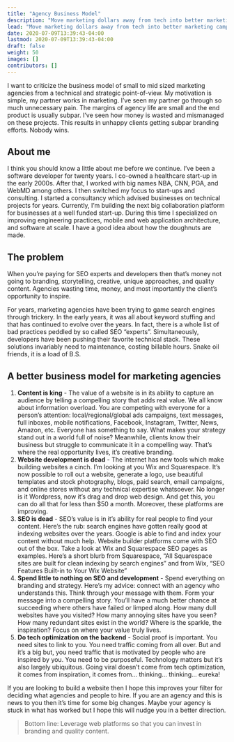 ```yaml
---
title: "Agency Business Model"
description: "Move marketing dollars away from tech into better marketing campaigns by leveraging technical platforms."
lead: "Move marketing dollars away from tech into better marketing campaigns by leveraging technical platforms."
date: 2020-07-09T13:39:43-04:00
lastmod: 2020-07-09T13:39:43-04:00
draft: false
weight: 50
images: []
contributors: []
---
```


I want to criticize the business model of small to mid sized marketing agencies from a technical and strategic point-of-view. My motivation is simple, my partner works in marketing. I’ve seen my partner go through so much unnecessary pain. The margins of agency life are small and the end product is usually subpar. I’ve seen how money is wasted and mismanaged on these projects. This results in unhappy clients getting subpar branding efforts. Nobody wins.

## About me

I think you should know a little about me before we continue. I’ve been a software developer for twenty years. I co-owned a healthcare start-up in the early 2000s. After that, I worked with big names NBA, CNN, PGA, and WebMD among others. I then switched my focus to start-ups and consulting. I started a consultancy which advised businesses on technical projects for years. Currently, I’m building the next big collaboration platform for businesses at a well funded start-up. During this time I specialized on improving engineering practices, mobile and web application architecture, and software at scale. I have a good idea about how the doughnuts are made.

## The problem

When you’re paying for SEO experts and developers then that’s money not going to branding, storytelling, creative, unique approaches, and quality content. Agencies wasting time, money, and most importantly the client’s opportunity to inspire.

For years, marketing agencies have been trying to game search engines through trickery. In the early years, it was all about keyword stuffing and that has continued to evolve over the years. In fact, there is a whole list of bad practices peddled by so called SEO “experts”. Simultaneously, developers have been pushing their favorite technical stack. These solutions invariably need to maintenance, costing billable hours. Snake oil friends, it is a load of B.S.

## A better business model for marketing agencies

1. **Content is king** - The value of a website is in its ability to capture an audience by telling a compelling story that adds real value. We all know about information overload. You are competing with everyone for a person’s attention: local/regional/global ads campaigns, text messages, full inboxes, mobile notifications, Facebook, Instagram, Twitter, News, Amazon, etc. Everyone has something to say. What makes your strategy stand out in a world full of noise? Meanwhile, clients know their business but struggle to communicate it in a compelling way. That’s where the real opportunity lives, it’s creative branding.
2. **Website development is dead** - The internet has new tools which make building websites a cinch. I’m looking at you Wix and Squarespace. It’s now possible to roll out a website, generate a logo, use beautiful templates and stock photography, blogs, paid search, email campaigns, and online stores without any technical expertise whatsoever. No longer is it Wordpress, now it’s drag and drop web design. And get this, you can do all that for less than $50 a month. Moreover, these platforms are improving.
3. **SEO is dead** - SEO’s value is in it’s ability for real people to find your content. Here’s the rub: search engines have gotten really good at indexing websites over the years. Google is able to find and index your content without much help. Website builder platforms come with SEO out of the box. Take a look at Wix and Squarespace SEO pages as examples. Here’s a short blurb from Squarespace, “All Squarespace sites are built for clean indexing by search engines” and from Wix, “SEO Features Built-in to Your Wix Website”
4. **Spend little to nothing on SEO and development** - Spend everything on branding and strategy. Here’s my advice: connect with an agency who understands this. Think through your message with them. Form your message into a compelling story. You’ll have a much better chance at succeeding where others have failed or limped along. How many dull websites have you visited? How many annoying sites have you seen? How many redundant sites exist in the world? Where is the sparkle, the inspiration? Focus on where your value truly lives.
5. **Do tech optimization on the backend** - Social proof is important. You need sites to link to you. You need traffic coming from all over. But and it’s a big but, you need traffic that is motivated by people who are inspired by you. You need to be purposeful. Technology matters but it’s also largely ubiquitous. Going viral doesn’t come from tech optimization, it comes from inspiration, it comes from… thinking… thinking… eureka!

If you are looking to build a website then I hope this improves your filter for deciding what agencies and people to hire. If you are an agency and this is news to you then it’s time for some big changes. Maybe your agency is stuck in what has worked but I hope this will nudge you in a better direction.

> Bottom line: Leverage web platforms so that you can invest in branding and quality content.
